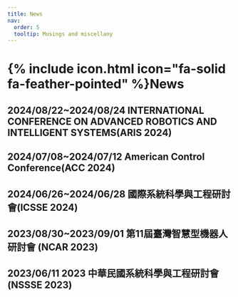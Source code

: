 ```yaml
---
title: News
nav:
  order: 5
  tooltip: Musings and miscellany
---
```


# {% include icon.html icon="fa-solid fa-feather-pointed" %}News

## 2024/08/22~2024/08/24 INTERNATIONAL CONFERENCE ON ADVANCED ROBOTICS AND INTELLIGENT SYSTEMS(ARIS 2024)

## 2024/07/08~2024/07/12 American Control Conference(ACC 2024)

## 2024/06/26~2024/06/28 國際系統科學與工程研討會(ICSSE 2024)

## 2023/08/30~2023/09/01 第11屆臺灣智慧型機器人研討會 (NCAR 2023)

## 2023/06/11 2023 中華民國系統科學與工程研討會(NSSSE 2023)
